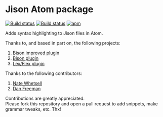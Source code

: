 # Jison Atom package  

[![Build status](https://travis-ci.org/cdibbs/language-jison.svg?branch=master)](https://travis-ci.org/cdibbs/language-jison)
[![Build status](https://ci.appveyor.com/api/projects/status/TBD?svg=true)](https://ci.appveyor.com/project/cdibbs/language-jison)
[![apm](https://img.shields.io/apm/dm/language-jison.svg)](https://atom.io/packages/language-jison)

Adds syntax highlighting to Jison files in Atom.  

Thanks to, and based in part on, the following projects:  
1. [Bison improved plugin](https://github.com/EliaGeretto/language-bison-improved)  
2. [Bison plugin](https://github.com/toroidal-code/language-bison)  
3. [Lex/Flex plugin](https://github.com/maemre/language-lex-flex)  

Thanks to the following contributors:  
1. [Nate Whetsell](https://github.com/nwhetsell)  
2. [Dan Freeman](https://github.com/dfreeman)

Contributions are greatly appreciated.  
Please fork this repository and open a pull request to add snippets, make grammar tweaks, etc. Thx!  
